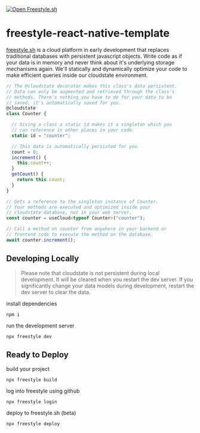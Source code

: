[![Open Freestyle.sh](https://www.freestyle.sh/github-hero.png)](https://www.freestyle.sh/)
# freestyle-react-native-template



[freestyle.sh](https://www.freestyle.sh) is a cloud platform in early development that replaces traditional databases with persistent javascript objects. Write code as if your data is in memory and never think about it's underlying storage mechanisms again. We'll statically and dynamically optimize your code to make efficient queries inside our cloudstate environment.
```js
// The @cloudstate decorator makes this class's data persistent.
// Data can only be augmented and retrieved through the class's
// methods. There's nothing you have to do for your data to be
// saved, it's automatically saved for you.
@cloudstate
class Counter {

  // Giving a class a static id makes it a singleton which you
  // can reference in other places in your code.
  static id = "counter";

  // This data is automatically persisted for you.
  count = 0;
  increment() {
    this.count++;
  }
  getCount() {
    return this.count;
  }
}

// Gets a reference to the singleton instance of Counter.
// Your methods are executed and optimized inside your
// cloudstate database, not in your web server.
const counter = useCloud<typeof Counter>("counter");

// Call a method on counter from anywhere in your backend or
// frontend code to execute the method on the database.
await counter.increment();

```

## Developing Locally
> Please note that cloudstate is not persistent during local development. It will be cleared when you restart the dev server. If you significantly change your data models during development, restart the dev server to clear the data.

install dependencies
```
npm i
```

run the development server
```
npx freestyle dev
```

## Ready to Deploy
build your project
```
npx freestyle build
```

log into freestyle using github
```
npx freestyle login
```

deploy to freestyle.sh (beta)
```
npx freestyle deploy
```